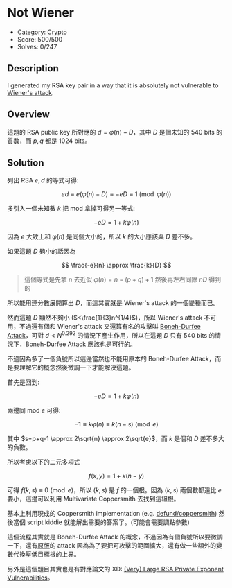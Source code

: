 # Not Wiener

* Category: Crypto
* Score: 500/500
* Solves: 0/247

## Description

I generated my RSA key pair in a way that it is absolutely not vulnerable to [Wiener's attack](https://en.wikipedia.org/wiki/Wiener%27s_attack).

## Overview

這題的 RSA public key 所對應的 $d = \varphi(n)-D$，其中 $D$ 是個未知的 540 bits 的質數，而 $p,q$ 都是 1024 bits。

## Solution

列出 RSA $e,d$ 的等式可得:

$$
ed \equiv e(\varphi(n)-D) \equiv -eD \equiv 1 \pmod{\varphi(n)}
$$

多引入一個未知數 $k$ 把 mod 拿掉可得另一等式:

$$
-eD=1+k\varphi(n)
$$

因為 $e$ 大致上和 $\varphi(n)$ 是同個大小的，所以 $k$ 的大小應該與 $D$ 差不多。

如果這題 $D$ 夠小的話因為

$$
\frac{-e}{n} \approx \frac{k}{D}
$$

> 這個等式是先拿 $n$ 去近似 $\varphi(n)=n-(p+q)+1$ 然後再左右同除 $nD$ 得到的

所以能用連分數展開算出 $D$，而這其實就是 Wiener's attack 的一個變種而已。

然而這題 $D$ 顯然不夠小 ($<\frac{1}{3}n^{1/4}$)，所以 Wiener's attack 不可用，不過還有個和 Wiener's attack 又還算有名的攻擊叫 [Boneh-Durfee Attack](https://cryptohack.gitbook.io/cryptobook/untitled/low-private-component-attacks/boneh-durfee-attack)，可對 $d<N^{0.292}$ 的情況下產生作用，所以在這題 $D$ 只有 540 bits 的情況下，Boneh-Durfee Attack 應該也是可行的。

不過因為多了一個負號所以這邊當然也不能用原本的 Boneh-Durfee Attack，而是要理解它的概念然後微調一下才能解決這題。

首先是回到:

$$
-eD=1+k\varphi(n)
$$

兩邊同 mod $e$ 可得:

$$
-1 \equiv k\varphi(n) \equiv k(n-s) \pmod{e}
$$

其中 $s=p+q-1 \approx 2\sqrt{n} \approx 2\sqrt{e}$，而 $k$ 是個和 $D$ 差不多大的負數。

所以考慮以下的二元多項式

$$
f(x,y)=1+x(n-y)
$$

可得 $f(k,s) \equiv 0 \pmod{e}$，所以 $(k,s)$ 是 $f$ 的一個根。因為 $(k,s)$ 兩個數都遠比 $e$ 要小，這邊可以利用 Multivariate Coppersmith 去找到這組根。

基本上利用現成的 Coppersmith implementation (e.g. [defund/coppersmith](https://github.com/defund/coppersmith)) 然後當個 script kiddie 就能解出需要的答案了。(可能會需要調點參數)

這個流程其實就是 Boneh-Durfee Attack 的概念，不過因為有個負號所以要微調一下，還有[原版](https://staff.emu.edu.tr/alexanderchefranov/Documents/CMSE491/Fall2019/BonehIEEETIT2000%20Cryptanalysis%20of%20RSA.pdf)的 attack 因為為了要把可攻擊的範圍擴大，還有做一些額外的變數代換壓低目標根的上界。

另外是這個題目其實也是有對應論文的 XD: [(Very) Large RSA Private Exponent Vulnerabilities](https://cacr.uwaterloo.ca/techreports/2004/cacr2004-01.pdf)。
